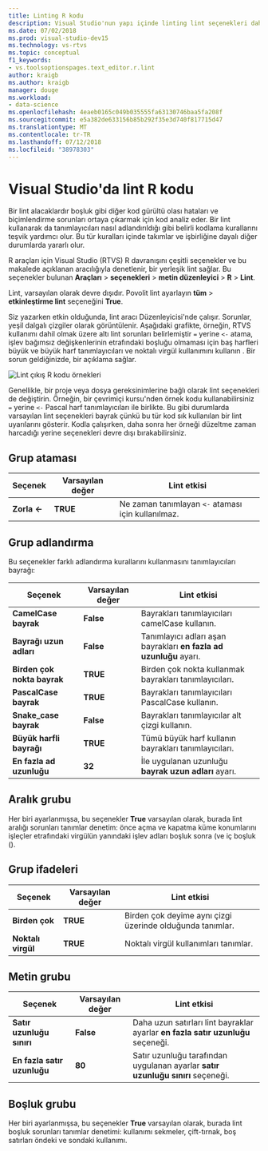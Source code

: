 ```yaml
---
title: Linting R kodu
description: Visual Studio'nun yapı içinde linting lint seçenekleri dahil olmak üzere, R desteği ile çalışmayı öğrenin.
ms.date: 07/02/2018
ms.prod: visual-studio-dev15
ms.technology: vs-rtvs
ms.topic: conceptual
f1_keywords:
- vs.toolsoptionspages.text_editor.r.lint
author: kraigb
ms.author: kraigb
manager: douge
ms.workload:
- data-science
ms.openlocfilehash: 4eaeb0165c049b035555fa63130746baa5fa208f
ms.sourcegitcommit: e5a382de633156b85b292f35e3d740f817715d47
ms.translationtype: MT
ms.contentlocale: tr-TR
ms.lasthandoff: 07/12/2018
ms.locfileid: "38978303"
---
```

# <a name="lint-r-code-in-visual-studio"></a>Visual Studio'da lint R kodu

Bir lint alacaklardır boşluk gibi diğer kod gürültü olası hataları ve biçimlendirme sorunları ortaya çıkarmak için kod analiz eder. Bir lint kullanarak da tanımlayıcıları nasıl adlandırıldığı gibi belirli kodlama kurallarını teşvik yardımcı olur. Bu tür kuralları içinde takımlar ve işbirliğine dayalı diğer durumlarda yararlı olur.

R araçları için Visual Studio (RTVS) R davranışını çeşitli seçenekler ve bu makalede açıklanan aracılığıyla denetlenir, bir yerleşik lint sağlar. Bu seçenekler bulunan **Araçları** > **seçenekleri** > **metin düzenleyici** > **R**  >  **Lint**.

Lint, varsayılan olarak devre dışıdır. Povolit lint ayarlayın **tüm** > **etkinleştirme lint** seçeneğini **True**.

Siz yazarken etkin olduğunda, lint aracı Düzenleyicisi'nde çalışır. Sorunlar, yeşil dalgalı çizgiler olarak görüntülenir. Aşağıdaki grafikte, örneğin, RTVS kullanımı dahil olmak üzere altı lint sorunları belirlemiştir `=` yerine `<-` atama, işlev bağımsız değişkenlerinin etrafındaki boşluğu olmaması için baş harfleri büyük ve büyük harf tanımlayıcıları ve noktalı virgül kullanımını kullanın . Bir sorun geldiğinizde, bir açıklama sağlar.

![Lint çıkış R kodu örnekleri](media/linting-01.png)

Genellikle, bir proje veya dosya gereksinimlerine bağlı olarak lint seçenekleri de değiştirin. Örneğin, bir çevrimiçi kursu'nden örnek kodu kullanabilirsiniz `=` yerine `<-` Pascal harf tanımlayıcıları ile birlikte. Bu gibi durumlarda varsayılan lint seçenekleri bayrak çünkü bu tür kod sık kullanılan bir lint uyarılarını gösterir. Kodla çalışırken, daha sonra her örneği düzeltme zaman harcadığı yerine seçenekleri devre dışı bırakabilirsiniz.

## <a name="assignment-group"></a>Grup ataması

| Seçenek | Varsayılan değer | Lint etkisi |
| --- | --- | --- |
| **Zorla \<-** | **TRUE** | Ne zaman tanımlayan `<-` ataması için kullanılmaz. |

## <a name="naming-group"></a>Grup adlandırma

Bu seçenekler farklı adlandırma kurallarını kullanmasını tanımlayıcıları bayrağı:

| Seçenek | Varsayılan değer | Lint etkisi |
| --- | --- | --- |
| **CamelCase bayrak** | **False** | Bayrakları tanımlayıcıları camelCase kullanın. |
| **Bayrağı uzun adları** | **False** | Tanımlayıcı adları aşan bayrakları **en fazla ad uzunluğu** ayarı. |
| **Birden çok nokta bayrak** | **TRUE** | Birden çok nokta kullanmak bayrakları tanımlayıcıları. |
| **PascalCase bayrak** | **TRUE** | Bayrakları tanımlayıcıları PascalCase kullanın. |
| **Snake_case bayrak** | **False** | Bayrakları tanımlayıcılar alt çizgi kullanın. |
| **Büyük harfli bayrağı** | **TRUE** | Tümü büyük harf kullanın bayrakları tanımlayıcıları. |
| **En fazla ad uzunluğu** | **32** | İle uygulanan uzunluğu **bayrak uzun adları** ayarı. |

## <a name="spacing-group"></a>Aralık grubu

Her biri ayarlanmışsa, bu seçenekler **True** varsayılan olarak, burada lint aralığı sorunları tanımlar denetim: önce açma ve kapatma küme konumlarını işleçler etrafındaki virgülün yanındaki işlev adları boşluk sonra (ve iç boşluk ().

## <a name="statements-group"></a>Grup ifadeleri

| Seçenek | Varsayılan değer | Lint etkisi |
| --- | --- | --- |
| **Birden çok** | **TRUE** | Birden çok deyime aynı çizgi üzerinde olduğunda tanımlar. |
| **Noktalı virgül** | **TRUE** | Noktalı virgül kullanımları tanımlar. |

## <a name="text-group"></a>Metin grubu

| Seçenek | Varsayılan değer | Lint etkisi |
| --- | --- | --- |
| **Satır uzunluğu sınırı** | **False** | Daha uzun satırları lint bayraklar ayarlar **en fazla satır uzunluğu** seçeneği. |
| **En fazla satır uzunluğu** | **80** | Satır uzunluğu tarafından uygulanan ayarlar **satır uzunluğu sınırı** seçeneği. |

## <a name="whitespace-group"></a>Boşluk grubu

Her biri ayarlanmışsa, bu seçenekler **True** varsayılan olarak, burada lint boşluk sorunları tanımlar denetimi: kullanımı sekmeler, çift-tırnak, boş satırları öndeki ve sondaki kullanımı.